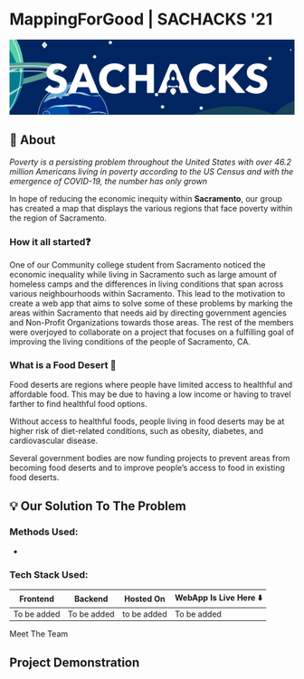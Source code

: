# MappingForGood | SACHACKS '21

![Project Banner](https://github.com/samderanova/MappingForGood/blob/master/assets/SacHacks%20Banner.png)

## 📖 About

*Poverty is a persisting problem throughout the United States with over 46.2 million Americans living in poverty according to the US Census and with the emergence of COVID-19, the number has only grown*

In hope of reducing the economic inequity within **Sacramento**, our group has created a map that displays the various regions that face poverty within the region of Sacramento. 

### How it all started❓

One of our Community college student from Sacramento noticed the economic inequality while living in Sacramento such as large amount of homeless camps and the differences in living conditions that span across various neighbourhoods within Sacramento. This lead to the motivation to create a web app that aims to solve some of these problems by marking the areas within Sacramento that needs aid by directing government agencies and Non-Profit Organizations towards those areas. The rest of the members were overjoyed to collaborate on a project that focuses on a fulfilling goal of improving the living conditions of the people of Sacramento, CA.

### What is a Food Desert 🤔

Food deserts are regions where people have limited access to healthful and affordable food. This may be due to having a low income or having to travel farther to find healthful food options.

Without access to healthful foods, people living in food deserts may be at higher risk of diet-related conditions, such as obesity, diabetes, and cardiovascular disease.

Several government bodies are now funding projects to prevent areas from becoming food deserts and to improve people’s access to food in existing food deserts.

## 💡 Our Solution To The Problem 



### Methods Used:
- 

### Tech Stack Used:

|Frontend|Backend|Hosted On|WebApp Is Live Here ⬇️|
|---|---|---|---|
|To be added|To be added|to be added|To be added|

Meet The Team
## Project Demonstration

<GIFs Added Here>




